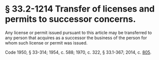 # § 33.2-1214 Transfer of licenses and permits to successor concerns.

<p>Any license or permit issued pursuant to this article may be transferred to any person that acquires as a successor the business of the person for whom such license or permit was issued.</p><p>Code 1950, § 33-314; 1954, c. 588; 1970, c. 322, § 33.1-367; 2014, c. <a href='http://lis.virginia.gov/cgi-bin/legp604.exe?141+ful+CHAP0805'>805</a>.</p>
